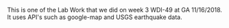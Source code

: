This is one of the Lab Work that we did on week 3 WDI-49 at GA 11/16/2018. It uses API's such as google-map and USGS earthquake data. 